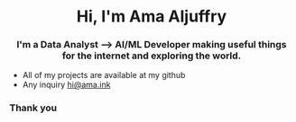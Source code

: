 <h1 align="center">Hi, I'm Ama Aljuffry</h1>
<h3 align="center">I'm a Data Analyst --> AI/ML Developer making useful things for the internet and exploring the world.</h3>

- All of my projects are available at my github
- Any inquiry hi@ama.ink


<h3 align="left">Thank you</h3>

